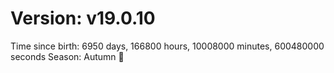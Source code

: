 # Version: v19.0.10
Time since birth: 6950 days, 166800 hours, 10008000 minutes, 600480000 seconds
Season: Autumn 🍁
